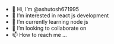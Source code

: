 - 👋 Hi, I’m @ashutosh671995
- 👀 I’m interested in react js development
- 🌱 I’m currently learning node js
- 💞️ I’m looking to collaborate on 
- 📫 How to reach me ...

<!---
ashutosh671995/ashutosh671995 is a ✨ special ✨ repository because its `README.md` (this file) appears on your GitHub profile.
You can click the Preview link to take a look at your changes.
--->
